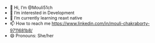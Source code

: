 - 👋 Hi, I’m @Mouli51ch
- 👀 I’m interested in Development
- 🌱 I’m currently learning reaxt native
- 📫 How to reach me https://www.linkedin.com/in/mouli-chakraborty-9711681b8/
- 😄 Pronouns: She/her


<!---
Mouli51ch/Mouli51ch is a ✨ special ✨ repository because its `README.md` (this file) appears on your GitHub profile.
You can click the Preview link to take a look at your changes.
--->
